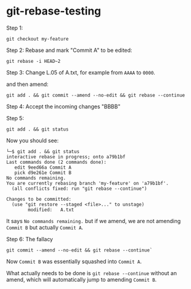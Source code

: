 # git-rebase-testing

Step 1:
```
git checkout my-feature
```

Step 2: Rebase and mark "Commit A" to be edited:
```
git rebase -i HEAD~2               
```

Step 3: Change L.05 of A.txt, for example from `AAAA` to `0000`.

and then amend:
```
git add . && git commit --amend --no-edit && git rebase --continue
```

Step 4: Accept the incoming changes "BBBB"

Step 5:
```
git add . && git status
```
Now you should see:
```
└─$ git add . && git status
interactive rebase in progress; onto a79b1bf
Last commands done (2 commands done):
   edit 9eed66a Commit A
   pick d9e261e Commit B
No commands remaining.
You are currently rebasing branch 'my-feature' on 'a79b1bf'.
  (all conflicts fixed: run "git rebase --continue")

Changes to be committed:
  (use "git restore --staged <file>..." to unstage)
        modified:   A.txt
```

It says `No commands remaining.` but if we amend, we are not amending `Commit B` but actually `Commit A`. 

Step 6: The fallacy
```
git commit --amend --no-edit && git rebase --continue`
```

Now `Commit B` was essentially squashed into `Commit A`.

What actually needs to be done is `git rebase --continue` without an amend, which will automatically jump to amending `Commit B`. 
